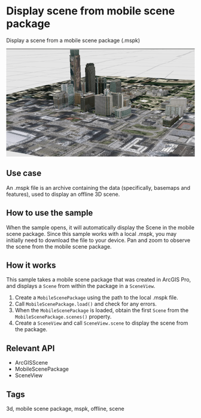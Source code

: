 # Display scene from mobile scene package

Display a scene from a mobile scene package (.mspk)

![Image of display scene from mobile scene package](display-scene-from-mobile-scene-package.png)

## Use case

An .mspk file is an archive containing the data (specifically, basemaps and features), used to display an offline 3D scene.

## How to use the sample

When the sample opens, it will automatically display the Scene in the mobile scene package. Since this sample works with a local .mspk, you may initially need to download the file to your device. Pan and zoom to observe the scene from the mobile scene package.

## How it works

This sample takes a mobile scene package that was created in ArcGIS Pro, and displays a `Scene` from within the package in a `SceneView`.

1. Create a `MobileScenePackage` using the path to the local .mspk file.
2. Call `MobileScenePackage.load()` and check for any errors.
3. When the `MobileScenePackage` is loaded, obtain the first `Scene` from the `MobileScenePackage.scenes()` property.
4. Create a `SceneView` and call `SceneView.scene` to display the scene from the package.

## Relevant API

* ArcGISScene
* MobileScenePackage
* SceneView

## Tags

3d, mobile scene package, mspk, offline, scene
